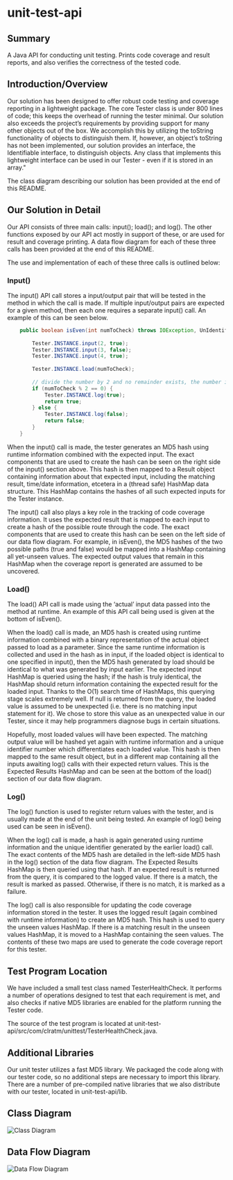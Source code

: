 unit-test-api
=============

## Summary
A Java API for conducting unit testing. Prints code coverage and result reports, and also verifies the correctness of the tested code.

## Introduction/Overview
Our solution has been designed to offer robust code testing and coverage reporting in a lightweight package. The core Tester class is under 800 lines of code; this keeps the overhead of running the tester minimal. Our solution also exceeds the project’s requirements by providing support for many other objects out of the box. We accomplish this by utilizing the toString functionality of objects to distinguish them. If, however, an object’s toString has not been implemented, our solution provides an interface, the Identifiable interface, to distinguish objects. Any class that implements this lightweight interface can be used in our Tester - even if it is stored in an array."

The class diagram describing our solution has been provided at the end of this README.
## Our Solution in Detail
Our API consists of three main calls: input(); load(); and log(). The other functions exposed by our API act mostly in support of these, or are used for result and coverage printing. A data flow diagram for each of these three calls has been provided at the end of this README.

The use and implementation of each of these three calls is outlined below:

### Input()

The input() API call stores a input/output pair that will be tested in the method in which the call is made. If multiple input/output pairs are expected for a given method, then each one requires a separate input() call. An example of this can be seen below.

```java
	public boolean isEven(int numToCheck) throws IOException, UnIdentifiableException {
		
		Tester.INSTANCE.input(2, true);
		Tester.INSTANCE.input(3, false);
		Tester.INSTANCE.input(4, true);
		
		Tester.INSTANCE.load(numToCheck);
		
		// divide the number by 2 and no remainder exists, the number is even
		if (numToCheck % 2 == 0) {
			Tester.INSTANCE.log(true);
			return true;
		} else {
			Tester.INSTANCE.log(false);
			return false;
		}
	}
```When the input() call is made, the tester generates an MD5 hash using runtime information combined with the expected input. The exact components that are used to create the hash can be seen on the right side of the input() section above. This hash is then mapped to a Result object containing information about that expected input, including the matching result, time/date information, etcetera in a (thread safe) HashMap data structure. This HashMap contains the hashes of all such expected inputs for the Tester instance.The input() call also plays a key role in the tracking of code coverage information. It uses the expected result that is mapped to each input to create a hash of the possible route through the code. The exact components that are used to create this hash can be seen on the left side of our data flow diagram. For example, in isEven(), the MD5 hashes of the two possible paths (true and false) would be mapped into a HashMap containing all yet-unseen values. The expected output values that remain in this HashMap when the coverage report is generated are assumed to be uncovered.

### Load()
The load() API call is made using the ‘actual’ input data passed into the method at runtime. An example of this API call being used is given at the bottom of isEven().

When the load() call is made, an MD5 hash is created using runtime information combined with a binary representation of the actual object passed to load as a parameter. Since the same runtime information is collected and used in the hash as in input, if the loaded object is identical to one specified in input(), then the MD5 hash generated by load should be identical to what was generated by input earlier. The expected input HashMap is queried using the hash; if the hash is truly identical, the HashMap should return information containing the expected result for the loaded input. Thanks to the O(1) search time of HashMaps, this querying stage scales extremely well. If null is returned from the query, the loaded value is assumed to be unexpected (i.e. there is no matching input statement for it). We chose to store this value as an unexpected value in our Tester, since it may help programmers diagnose bugs in certain situations.

Hopefully, most loaded values will have been expected. The matching output value will be hashed yet again with runtime information and a unique identifier number which differentiates each loaded value. This hash is then mapped to the same result object, but in a different map containing all the inputs awaiting log() calls with their expected return values. This is the Expected Results HashMap and can be seen at the bottom of the load() section of our data flow diagram.

### Log()

The log() function is used to register return values with the tester, and is usually made at the end of the unit being tested. An example of log() being used can be seen in isEven().

When the log() call is made, a hash is again generated using runtime information and the unique identifier generated by the earlier load() call. The exact contents of the MD5 hash are detailed in the left-side MD5 hash in the log() section of the data flow diagram. The Expected Results HashMap is then queried using that hash. If an expected result is returned from the query, it is compared to the logged value. If there is a match, the result is marked as passed. Otherwise, if there is no match, it is marked as a failure.

The log() call is also responsible for updating the code coverage information stored in the tester. It uses the logged result (again combined with runtime information) to create an MD5 hash.This hash is used to query the unseen values HashMap. If there is a matching result in the unseen values HashMap, it is moved to a HashMap containing the seen values. The contents of these two maps are used to generate the code coverage report for this tester.

## Test Program LocationWe have included a small test class named TesterHealthCheck. It performs a number of operations designed to test that each requirement is met, and also checks if native MD5 libraries are enabled for the platform running the Tester code.
The source of the test program is located at unit-test-api/src/com/clratm/unittest/TesterHealthCheck.java.

## Additional Libraries

Our unit tester utilizes a fast MD5 library. We packaged the code along with our tester code, so no additional steps are necessary to import this library. There are a number of pre-compiled native libraries that we also distribute with our tester, located in unit-test-api/lib.

## Class Diagram
![Class Diagram](https://raw.github.com/ameijer/unit-test-api/master/README%20images/Class%20Diagram.jpg)

## Data Flow Diagram
![Data Flow Diagram](https://raw.github.com/ameijer/unit-test-api/master/README%20images/Data%20Flow%20Diagram.jpg)